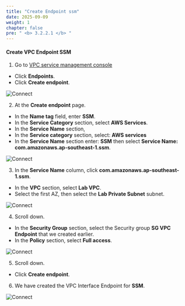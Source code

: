 ```yaml
---
title: "Create Endpoint ssm"
date: 2025-09-09
weight: 1
chapter: false
pre: " <b> 3.2.2.1 </b> "
---
```


#### Create VPC Endpoint SSM

1. Go to [VPC service management console](https://console.aws.amazon.com/vpc/home)

- Click **Endpoints**.
- Click **Create endpoint**.

![Connect](/images/3.connect/005-connect.png)

2. At the **Create endpoint** page.

- In the **Name tag** field, enter **SSM**.
- In the **Service Category** section, select **AWS Services**.
- In the **Service Name** section,
- In the **Service category** section, select: **AWS services**
- In the **Service Name** section enter: **SSM** then select **Service Name: com.amazonaws.ap-southeast-1.ssm**.

![Connect](/images/3.connect/006-connect.png)

3. In the **Service Name** column, click **com.amazonaws.ap-southeast-1.ssm**.

- In the **VPC** section, select **Lab VPC**.
- Select the first AZ, then select the **Lab Private Subnet** subnet.

![Connect](/images/3.connect/007-connect.png)

4. Scroll down.

- In the **Security Group** section, select the Security group **SG VPC Endpoint** that we created earlier.
- In the **Policy** section, select **Full access**.

![Connect](/images/3.connect/008-connect.png)

5. Scroll down.

- Click **Create endpoint**.

6. We have created the VPC Interface Endpoint for **SSM**.

![Connect](/images/3.connect/011-connect.png)
